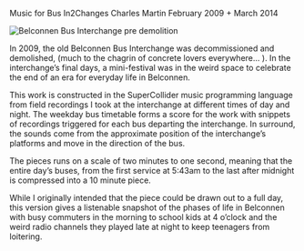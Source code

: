 Music for Bus In2Changes
Charles Martin
February 2009 + March 2014

![Belconnen Bus Interchange pre demolition]()

In 2009, the old Belconnen Bus Interchange was decommissioned and demolished, (much to the chagrin of concrete lovers everywhere… ). In the interchange’s final days, a mini-festival was in the weird space to celebrate the end of an era for everyday life in Belconnen.

This work is constructed in the SuperCollider music programming language from field recordings I took at the interchange at different times of day and night. The weekday bus timetable forms a score for the work with snippets of recordings triggered for each bus departing the interchange. In surround, the sounds come from the approximate position of the interchange’s platforms and move in the direction of the bus.

The pieces runs on a scale of two minutes to one second, meaning that the entire day’s buses, from the first service at 5:43am to the last after midnight is compressed into a 10 minute piece.

While I originally intended that the piece could be drawn out to a full day, this version gives a listenable snapshot of the phases of life in Belconnen with busy commuters in the morning to school kids at 4 o’clock and the weird radio channels they played late at night to keep teenagers from loitering.